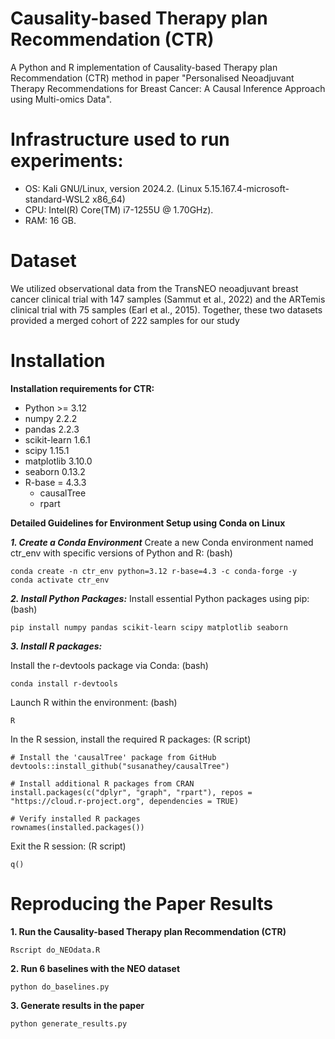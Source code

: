
# Causality-based Therapy plan Recommendation (CTR)
A Python and R implementation of Causality-based Therapy plan Recommendation (CTR) method in paper "Personalised Neoadjuvant Therapy Recommendations for Breast Cancer: A Causal Inference Approach using Multi-omics Data".


# Infrastructure used to run experiments:
* OS: Kali GNU/Linux, version 2024.2. (Linux 5.15.167.4-microsoft-standard-WSL2 x86_64)
* CPU: Intel(R) Core(TM) i7-1255U @ 1.70GHz).
* RAM: 16 GB.

# Dataset
We utilized observational data from the TransNEO
neoadjuvant breast cancer clinical trial with 147 samples (Sammut et al., 2022) and
the ARTemis clinical trial with 75 samples (Earl et al., 2015). Together, these two datasets provided
a merged cohort of 222 samples for our study


# Installation
**Installation requirements for CTR:**

* Python >= 3.12
* numpy 2.2.2
* pandas 2.2.3
* scikit-learn 1.6.1
* scipy 1.15.1
* matplotlib 3.10.0
* seaborn 0.13.2
* R-base = 4.3.3
  * causalTree
  * rpart
 
**Detailed Guidelines for Environment Setup using Conda on Linux**

***1. Create a Conda Environment***
Create a new Conda environment named ctr_env with specific versions of Python and R: (bash)
     
    conda create -n ctr_env python=3.12 r-base=4.3 -c conda-forge -y
    conda activate ctr_env
***2. Install Python Packages:***
     Install essential Python packages using pip: (bash)
     
    pip install numpy pandas scikit-learn scipy matplotlib seaborn
***3. Install R packages:***

   Install the r-devtools package via Conda: (bash)
     
    conda install r-devtools

   Launch R within the environment: (bash)

    R

   In the R session, install the required R packages: (R script)

    # Install the 'causalTree' package from GitHub
    devtools::install_github("susanathey/causalTree")
    
    # Install additional R packages from CRAN
    install.packages(c("dplyr", "graph", "rpart"), repos = "https://cloud.r-project.org", dependencies = TRUE)
    
    # Verify installed R packages
    rownames(installed.packages())

   Exit the R session: (R script)
   
    q()
    



# Reproducing the Paper Results

**1. Run the Causality-based Therapy plan Recommendation (CTR)**

    Rscript do_NEOdata.R
**2. Run 6 baselines with the NEO dataset**

    python do_baselines.py
**3. Generate results in the paper**

    python generate_results.py
